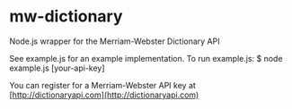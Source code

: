 mw-dictionary
=============

Node.js wrapper for the Merriam-Webster Dictionary API

See example.js for an example implementation. To run example.js:
    $ node example.js [your-api-key]

You can register for a Merriam-Webster API key at [http://dictionaryapi.com](http://dictionaryapi.com)
